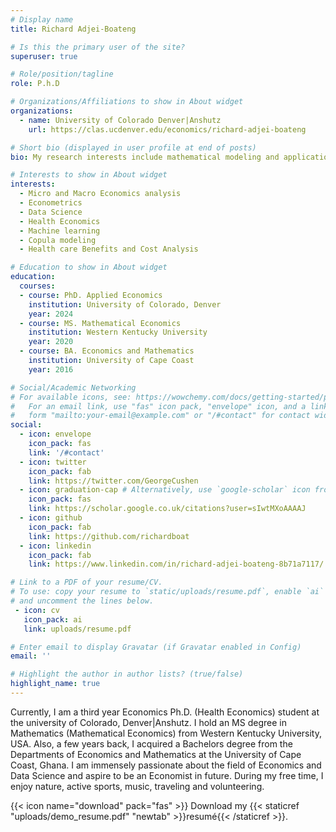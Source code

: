 ```yaml
---
# Display name
title: Richard Adjei-Boateng

# Is this the primary user of the site?
superuser: true

# Role/position/tagline
role: P.h.D

# Organizations/Affiliations to show in About widget
organizations:
  - name: University of Colorado Denver|Anshutz
    url: https://clas.ucdenver.edu/economics/richard-adjei-boateng

# Short bio (displayed in user profile at end of posts)
bio: My research interests include mathematical modeling and application of econometric  technique.

# Interests to show in About widget
interests:
  - Micro and Macro Economics analysis
  - Econometrics
  - Data Science
  - Health Economics
  - Machine learning
  - Copula modeling
  - Health care Benefits and Cost Analysis

# Education to show in About widget
education:
  courses:
  - course: PhD. Applied Economics
    institution: University of Colorado, Denver
    year: 2024
  - course: MS. Mathematical Economics
    institution: Western Kentucky University
    year: 2020
  - course: BA. Economics and Mathematics
    institution: University of Cape Coast
    year: 2016

# Social/Academic Networking
# For available icons, see: https://wowchemy.com/docs/getting-started/page-builder/#icons
#   For an email link, use "fas" icon pack, "envelope" icon, and a link in the
#   form "mailto:your-email@example.com" or "/#contact" for contact widget.
social:
  - icon: envelope
    icon_pack: fas
    link: '/#contact'
  - icon: twitter
    icon_pack: fab
    link: https://twitter.com/GeorgeCushen
  - icon: graduation-cap # Alternatively, use `google-scholar` icon from `ai` icon pack
    icon_pack: fas
    link: https://scholar.google.co.uk/citations?user=sIwtMXoAAAAJ
  - icon: github
    icon_pack: fab
    link: https://github.com/richardboat
  - icon: linkedin
    icon_pack: fab
    link: https://www.linkedin.com/in/richard-adjei-boateng-8b71a7117/

# Link to a PDF of your resume/CV.
# To use: copy your resume to `static/uploads/resume.pdf`, enable `ai` icons in `params.toml`,
# and uncomment the lines below.
 - icon: cv
   icon_pack: ai
   link: uploads/resume.pdf

# Enter email to display Gravatar (if Gravatar enabled in Config)
email: ''

# Highlight the author in author lists? (true/false)
highlight_name: true
---
```


Currently, I am a third year Economics Ph.D. (Health Economics) student at the university of Colorado, Denver|Anshutz. I hold an MS degree in Mathematics (Mathematical Economics) from Western Kentucky University, USA. Also,  a few years back, I acquired a Bachelors degree from the Departments of Economics and Mathematics at the University of Cape Coast, Ghana.
I am immensely passionate about the field of Economics and Data Science and aspire to be an Economist in future. During my free time, I enjoy nature, active sports, music, traveling and volunteering.



{{< icon name="download" pack="fas" >}} Download my {{< staticref "uploads/demo_resume.pdf" "newtab" >}}resumé{{< /staticref >}}.
